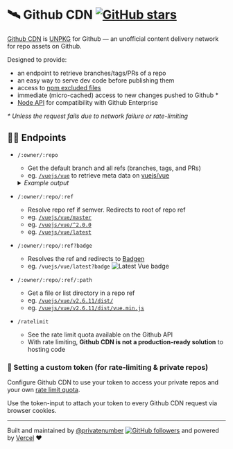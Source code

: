 # 🛰 Github CDN [![GitHub stars](https://img.shields.io/github/stars/privatenumber/github-cdn.svg?style=social&label=Star&maxAge=2592000)](https://GitHub.com/privatenumber/github-cdn)

[Github CDN](https://github-cdn.now.sh) is [UNPKG](https://unpkg.com/) for Github — an unofficial content delivery network for repo assets on Github.

Designed to provide:
- an endpoint to retrieve branches/tags/PRs of a repo
- an easy way to serve dev code before publishing them
- access to [npm excluded files](https://docs.npmjs.com/using-npm/developers.html#keeping-files-out-of-your-package)
- immediate (micro-cached) access to new changes pushed to Github *
- [Node API](https://github.com/privatenumber/github-cdn/blob/master/readme_node-api.md) for compatibility with Github Enterprise

_* Unless the request fails due to network failure or rate-limiting_

## 💁‍♀️ Endpoints
- `/:owner/:repo`
  - Get the default branch and all refs (branches, tags, and PRs)
  - eg. [`/vuejs/vue`](https://github-cdn.now.sh/vuejs/vue) to retrieve meta data on [vuejs/vue](https://github.com/vuejs/vue)

  <details>
  	<summary><i>Example output</i></summary>

  ```json5
  {
  	"default_branch": "master",
  	"refs": {
  		"heads": { ... },
  		"tags": { ... },
  		"pull": { ... }
  	}
  }
  ```

  </details>

- `/:owner/:repo/:ref`
  - Resolve repo ref if semver. Redirects to root of repo ref
  - eg. [`/vuejs/vue/master`](https://github-cdn.now.sh/vuejs/vue/master)
  - eg. [`/vuejs/vue/^2.0.0`](https://github-cdn.now.sh/vuejs/vue/^2.0.0)
  - eg. [`/vuejs/vue/latest`](https://github-cdn.now.sh/vuejs/vue/latest)

- `/:owner/:repo/:ref?badge`
  - Resolves the ref and redirects to [Badgen](https://badgen.net)
  - eg. `/vuejs/vue/latest?badge` ![Latest Vue badge](https://github-cdn.now.sh/vuejs/vue/latest?badge)

- `/:owner/:repo/:ref/:path`
  - Get a file or list directory in a repo ref
  - eg. [`/vuejs/vue/v2.6.11/dist/`](https://github-cdn.now.sh/vuejs/vue/v2.6.11/dist/)
  - eg. [`/vuejs/vue/v2.6.11/dist/vue.min.js`](https://github-cdn.now.sh/vuejs/vue/v2.6.11/dist/vue.min.js)

- `/ratelimit`
  - See the rate limit quota available on the Github API
  - With rate limiting, **Github CDN is not a production-ready solution** to hosting code

### 🔑 Setting a custom token (for rate-limiting & private repos)
Configure Github CDN to use your token to access your private repos and your own [rate limit quota](https://developer.github.com/v3/#rate-limiting).

Use the token-input to attach your token to every Github CDN request via browser cookies.

<!-- insert-token-input -->

---

Built and maintained by [@privatenumber](https://github.com/privatenumber) [![GitHub followers](https://img.shields.io/github/followers/privatenumber.svg?style=social&label=Follow)](https://github.com/privatenumber?tab=followers) and powered by [Vercel](https://vercel.com) ❤️
